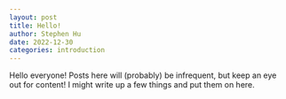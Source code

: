 ```yaml
---
layout: post
title: Hello! 
author: Stephen Hu
date: 2022-12-30
categories: introduction
---
```


Hello everyone! Posts here will (probably) be infrequent, but keep an eye out for content! I might write up a few things and put them on here. 
